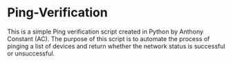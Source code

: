 # Ping-Verification
This is a simple Ping verification script created in Python by Anthony Constant (AC). The purpose of this script is to automate the process of pinging a list of devices and return whether the network status is successful or unsuccessful.
